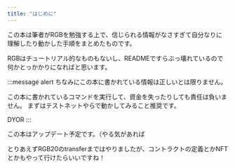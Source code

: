 ```yaml
---
title: "はじめに"
---
```



この本は筆者がRGBを勉強する上で、信じられる情報がなさすぎて自分なりに理解したり動かした手順をまとめたものです。

RGBはチュートリアル的なものもないし、READMEですらぶっ壊れているので何かとっかかりになればと思います。

:::message alert
ちなみにこの本に書かれている情報は正しいとは限りません。

この本に書かれているコマンドを実行して、資金を失ったりしても責任は負いません。
まずはテストネットやらで動かしてみること推奨です。

DYOR
:::

この本はアップデート予定です。（やる気があれば

とりあえずRGB20のtransferまではやりましたが、コントラクトの定義とかNFTとかもやって行けたらいいですね！
